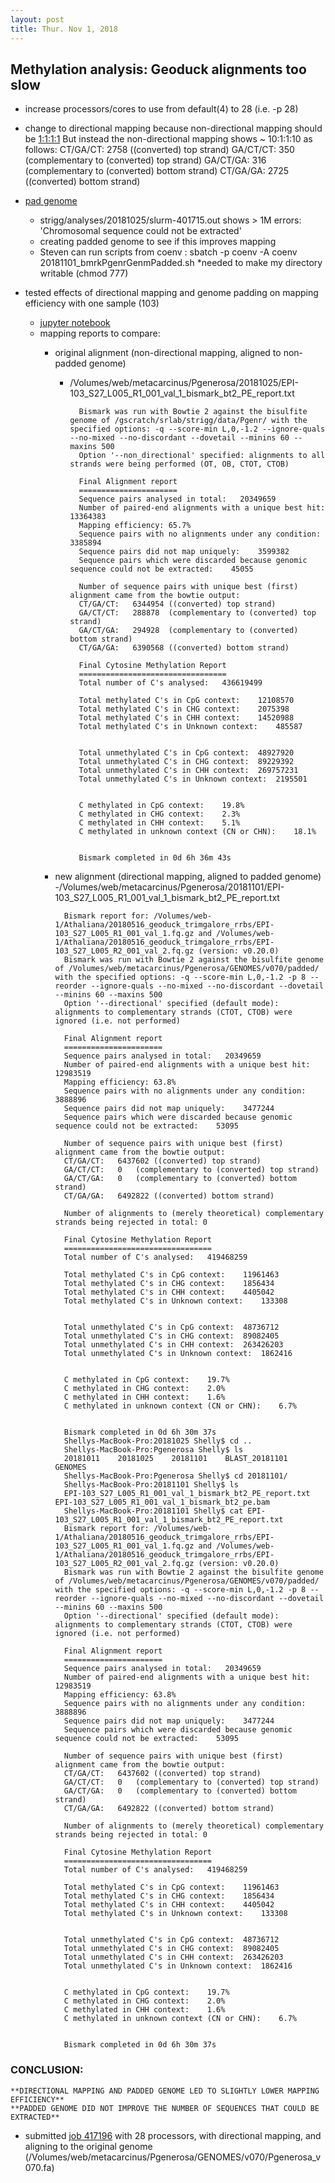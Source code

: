 ```yaml
---
layout: post
title: Thur. Nov 1, 2018
---
```


## Methylation analysis: Geoduck alignments too slow


- increase processors/cores to use from default(4) to 28 (i.e. -p 28)

- change to directional mapping because non-directional mapping should be [1:1:1:1](http://seqanswers.com/forums/showthread.php?t=18908)
But instead the non-directional mapping shows ~ 10:1:1:10 as follows:
	CT/GA/CT:       2758    ((converted) top strand)
	GA/CT/CT:       350     (complementary to (converted) top strand)
	GA/CT/GA:       316     (complementary to (converted) bottom strand)
	CT/GA/GA:       2725    ((converted) bottom strand)
	
- [pad genome](https://github.com/FelixKrueger/Bismark/issues/94)
	- strigg/analyses/20181025/slurm-401715.out shows > 1M errors: 'Chromosomal sequence could not be extracted'
	- creating padded genome to see if this improves mapping
	- Steven can run scripts from coenv :
	sbatch -p coenv -A coenv 20181101_bmrkPgenrGenmPadded.sh
	*needed to make my directory writable (chmod 777)

- tested effects of directional mapping and genome padding on mapping efficiency with one sample (103)
	- [jupyter notebook](https://github.com/shellytrigg/Shelly_Pgenerosa/blob/master/analyses/Geoduck_OA_mapping_quality.ipynb)
	- mapping reports to compare:
		- original alignment (non-directional mapping, aligned to non-padded genome)
			- /Volumes/web/metacarcinus/Pgenerosa/20181025/EPI-103_S27_L005_R1_001_val_1_bismark_bt2_PE_report.txt

					Bismark was run with Bowtie 2 against the bisulfite genome of /gscratch/srlab/strigg/data/Pgenr/ with the specified options: -q --score-min L,0,-1.2 --ignore-quals --no-mixed --no-discordant --dovetail --minins 60 --maxins 500
					Option '--non_directional' specified: alignments to all strands were being performed (OT, OB, CTOT, CTOB)

					Final Alignment report
					======================
					Sequence pairs analysed in total:	20349659
					Number of paired-end alignments with a unique best hit:	13364383
					Mapping efficiency:	65.7% 
					Sequence pairs with no alignments under any condition:	3385894
					Sequence pairs did not map uniquely:	3599382
					Sequence pairs which were discarded because genomic sequence could not be extracted:	45055

					Number of sequence pairs with unique best (first) alignment came from the bowtie output:
					CT/GA/CT:	6344954	((converted) top strand)
					GA/CT/CT:	288878	(complementary to (converted) top strand)
					GA/CT/GA:	294928	(complementary to (converted) bottom strand)
					CT/GA/GA:	6390568	((converted) bottom strand)

					Final Cytosine Methylation Report
					=================================
					Total number of C's analysed:	436619499

					Total methylated C's in CpG context:	12108570
					Total methylated C's in CHG context:	2075398
					Total methylated C's in CHH context:	14520988
					Total methylated C's in Unknown context:	485587


					Total unmethylated C's in CpG context:	48927920
					Total unmethylated C's in CHG context:	89229392
					Total unmethylated C's in CHH context:	269757231
					Total unmethylated C's in Unknown context:	2195501


					C methylated in CpG context:	19.8%
					C methylated in CHG context:	2.3%
					C methylated in CHH context:	5.1%
					C methylated in unknown context (CN or CHN):	18.1%


					Bismark completed in 0d 6h 36m 43s


		- new alignment (directional mapping, aligned to padded genome)
			-/Volumes/web/metacarcinus/Pgenerosa/20181101/EPI-103_S27_L005_R1_001_val_1_bismark_bt2_PE_report.txt

				Bismark report for: /Volumes/web-1/Athaliana/20180516_geoduck_trimgalore_rrbs/EPI-103_S27_L005_R1_001_val_1.fq.gz and /Volumes/web-1/Athaliana/20180516_geoduck_trimgalore_rrbs/EPI-103_S27_L005_R2_001_val_2.fq.gz (version: v0.20.0)
				Bismark was run with Bowtie 2 against the bisulfite genome of /Volumes/web/metacarcinus/Pgenerosa/GENOMES/v070/padded/ with the specified options: -q --score-min L,0,-1.2 -p 8 --reorder --ignore-quals --no-mixed --no-discordant --dovetail --minins 60 --maxins 500
				Option '--directional' specified (default mode): alignments to complementary strands (CTOT, CTOB) were ignored (i.e. not performed)

				Final Alignment report
				======================
				Sequence pairs analysed in total:	20349659
				Number of paired-end alignments with a unique best hit:	12983519
				Mapping efficiency:	63.8% 
				Sequence pairs with no alignments under any condition:	3888896
				Sequence pairs did not map uniquely:	3477244
				Sequence pairs which were discarded because genomic sequence could not be extracted:	53095

				Number of sequence pairs with unique best (first) alignment came from the bowtie output:
				CT/GA/CT:	6437602	((converted) top strand)
				GA/CT/CT:	0	(complementary to (converted) top strand)
				GA/CT/GA:	0	(complementary to (converted) bottom strand)
				CT/GA/GA:	6492822	((converted) bottom strand)

				Number of alignments to (merely theoretical) complementary strands being rejected in total:	0

				Final Cytosine Methylation Report
				=================================
				Total number of C's analysed:	419468259

				Total methylated C's in CpG context:	11961463
				Total methylated C's in CHG context:	1856434
				Total methylated C's in CHH context:	4405042
				Total methylated C's in Unknown context:	133308


				Total unmethylated C's in CpG context:	48736712
				Total unmethylated C's in CHG context:	89082405
				Total unmethylated C's in CHH context:	263426203
				Total unmethylated C's in Unknown context:	1862416


				C methylated in CpG context:	19.7%
				C methylated in CHG context:	2.0%
				C methylated in CHH context:	1.6%
				C methylated in unknown context (CN or CHN):	6.7%


				Bismark completed in 0d 6h 30m 37s
				Shellys-MacBook-Pro:20181025 Shelly$ cd ..
				Shellys-MacBook-Pro:Pgenerosa Shelly$ ls
				20181011	20181025	20181101	BLAST_20181101	GENOMES
				Shellys-MacBook-Pro:Pgenerosa Shelly$ cd 20181101/
				Shellys-MacBook-Pro:20181101 Shelly$ ls
				EPI-103_S27_L005_R1_001_val_1_bismark_bt2_PE_report.txt	EPI-103_S27_L005_R1_001_val_1_bismark_bt2_pe.bam
				Shellys-MacBook-Pro:20181101 Shelly$ cat EPI-103_S27_L005_R1_001_val_1_bismark_bt2_PE_report.txt 
				Bismark report for: /Volumes/web-1/Athaliana/20180516_geoduck_trimgalore_rrbs/EPI-103_S27_L005_R1_001_val_1.fq.gz and /Volumes/web-1/Athaliana/20180516_geoduck_trimgalore_rrbs/EPI-103_S27_L005_R2_001_val_2.fq.gz (version: v0.20.0)
				Bismark was run with Bowtie 2 against the bisulfite genome of /Volumes/web/metacarcinus/Pgenerosa/GENOMES/v070/padded/ with the specified options: -q --score-min L,0,-1.2 -p 8 --reorder --ignore-quals --no-mixed --no-discordant --dovetail --minins 60 --maxins 500
				Option '--directional' specified (default mode): alignments to complementary strands (CTOT, CTOB) were ignored (i.e. not performed)

				Final Alignment report
				======================
				Sequence pairs analysed in total:	20349659
				Number of paired-end alignments with a unique best hit:	12983519
				Mapping efficiency:	63.8% 
				Sequence pairs with no alignments under any condition:	3888896
				Sequence pairs did not map uniquely:	3477244
				Sequence pairs which were discarded because genomic sequence could not be extracted:	53095

				Number of sequence pairs with unique best (first) alignment came from the bowtie output:
				CT/GA/CT:	6437602	((converted) top strand)
				GA/CT/CT:	0	(complementary to (converted) top strand)
				GA/CT/GA:	0	(complementary to (converted) bottom strand)
				CT/GA/GA:	6492822	((converted) bottom strand)

				Number of alignments to (merely theoretical) complementary strands being rejected in total:	0

				Final Cytosine Methylation Report
				=================================
				Total number of C's analysed:	419468259

				Total methylated C's in CpG context:	11961463
				Total methylated C's in CHG context:	1856434
				Total methylated C's in CHH context:	4405042	
				Total methylated C's in Unknown context:	133308


				Total unmethylated C's in CpG context:	48736712
				Total unmethylated C's in CHG context:	89082405
				Total unmethylated C's in CHH context:	263426203
				Total unmethylated C's in Unknown context:	1862416


				C methylated in CpG context:	19.7%
				C methylated in CHG context:	2.0%
				C methylated in CHH context:	1.6%
				C methylated in unknown context (CN or CHN):	6.7%


				Bismark completed in 0d 6h 30m 37s

### CONCLUSION: 
	**DIRECTIONAL MAPPING AND PADDED GENOME LED TO SLIGHTLY LOWER MAPPING EFFICIENCY**
	**PADDED GENOME DID NOT IMPROVE THE NUMBER OF SEQUENCES THAT COULD BE EXTRACTED**

- submitted [job 417196](https://github.com/shellytrigg/Shelly_Pgenerosa/blob/master/scripts/20181101_BismarkAlignAS1.2I60_Pgenr.sh) with 28 processors, with directional mapping, and aligning to the original genome (/Volumes/web/metacarcinus/Pgenerosa/GENOMES/v070/Pgenerosa_v070.fa)








